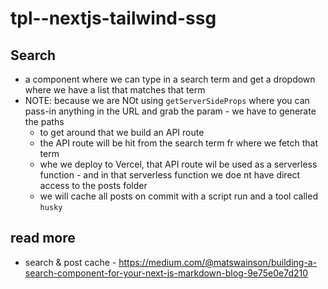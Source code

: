 # tpl--nextjs-tailwind-ssg

## Search
- a component where we can type in a search term and get a dropdown where we have a list that matches that term
- NOTE: because we are NOt using `getServerSideProps` where you can pass-in anything in the URL and grab the param - we have to generate the paths 
  - to get around that we build an API route
  - the API route will be hit from the search term fr where we fetch that term
  - whe  we deploy to Vercel, that API route wil be used as a serverless function - and in that serverless function we doe nt have direct access to the posts folder
  - we will cache all posts on commit with a script run and a tool called `husky`

## read more

- search & post cache - https://medium.com/@matswainson/building-a-search-component-for-your-next-js-markdown-blog-9e75e0e7d210
